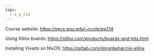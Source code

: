 ```yaml
---
tags:
  - e_e_214
---
```


Course website: https://eecs.wsu.edu/~ccole/ee214

Using Xilinx boards: https://xilinx.com/products/boards-and-kits.html

Installing Vivado on NixOS: https://gitlab.com/doronbehar/nix-xilinx
